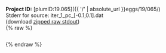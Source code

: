 **Project ID:** [plumID:19.065]({{ '/' | absolute_url }}eggs/19/065/)  
Stderr for source:  iter_1_pc_[-0.1,0.1].dat   
(download [zipped raw stdout](iter_1_pc_[-0.1,0.1].dat.plumed.stdout.txt.zip))  
{% raw %}
<pre>
</pre>
{% endraw %}
